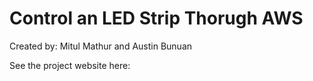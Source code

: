 # Control an LED Strip Thorugh AWS
Created by: Mitul Mathur and Austin Bunuan

See the project website here: 